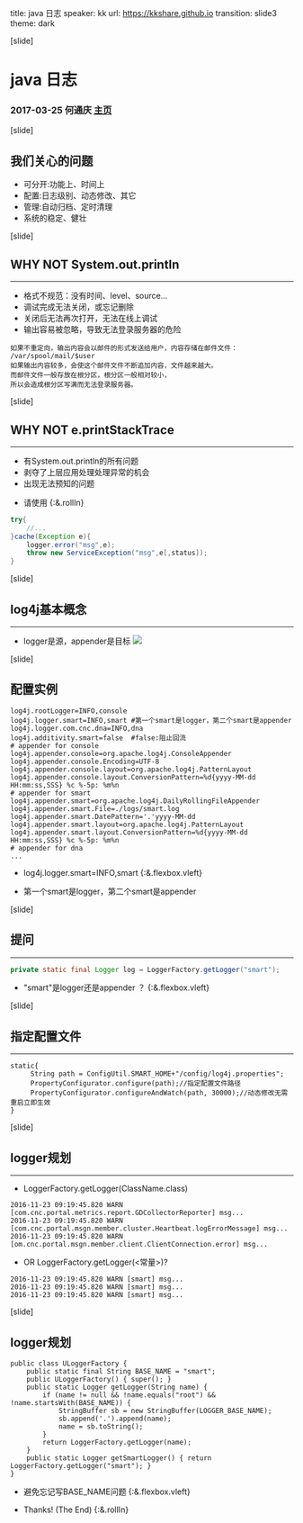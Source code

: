 title: java 日志
speaker: kk
url: https://kkshare.github.io
transition: slide3
theme: dark

[slide]

# java 日志

### <font size=3>2017-03-25 何通庆 [主页](https://kkshare.github.io)</font>

[slide]
## 我们关心的问题
- 可分开:功能上、时间上
- 配置:日志级别、动态修改、其它
- 管理:自动归档、定时清理
- 系统的稳定、健壮

[slide]
## WHY NOT System.out.println
----
- 格式不规范：没有时间、level、source...
- 调试完成无法关闭，或忘记删除
- 关闭后无法再次打开，无法在线上调试
- 输出容易被忽略，导致无法登录服务器的危险
```
如果不重定向，输出内容会以邮件的形式发送给用户，内容存储在邮件文件：
/var/spool/mail/$user
如果输出内容较多，会使这个邮件文件不断追加内容，文件越来越大。
而邮件文件一般存放在根分区，根分区一般相对较小，
所以会造成根分区写满而无法登录服务器。
```
[slide]
## WHY NOT e.printStackTrace
----
- 有System.out.println的所有问题
- 剥夺了上层应用处理处理异常的机会
- 出现无法预知的问题
 * 请使用 {:&.rollIn}
```java
try{
    //...
}cache(Exception e){
    logger.error("msg",e);
    throw new ServiceException("msg",e[,status]);
}
```
[slide]
## log4j基本概念
----
- logger是源，appender是目标
![](../../images/loggerAndAppender.png)

[slide]
## 配置实例
```
log4j.rootLogger=INFO,console
log4j.logger.smart=INFO,smart #第一个smart是logger，第二个smart是appender
log4j.logger.com.cnc.dna=INFO,dna
log4j.additivity.smart=false  #false:阻止回流
# appender for console
log4j.appender.console=org.apache.log4j.ConsoleAppender
log4j.appender.console.Encoding=UTF-8
log4j.appender.console.layout=org.apache.log4j.PatternLayout
log4j.appender.console.layout.ConversionPattern=%d{yyyy-MM-dd HH:mm:ss,SSS} %c %-5p: %m%n
# appender for smart
log4j.appender.smart=org.apache.log4j.DailyRollingFileAppender
log4j.appender.smart.File=./logs/smart.log
log4j.appender.smart.DatePattern='.'yyyy-MM-dd
log4j.appender.smart.layout=org.apache.log4j.PatternLayout
log4j.appender.smart.layout.ConversionPattern=%d{yyyy-MM-dd HH:mm:ss,SSS} %c %-5p: %m%n
# appender for dna
...
```
- log4j.logger.smart=INFO,smart {:&.flexbox.vleft}
 * 第一个smart是logger，第二个smart是appender

[slide]
## 提问
----
```java
private static final Logger log = LoggerFactory.getLogger("smart");
```
- "smart"是logger还是appender ？ {:&.flexbox.vleft}

[slide]
## 指定配置文件
----
```
static{
     String path = ConfigUtil.SMART_HOME+"/config/log4j.properties";
     PropertyConfigurator.configure(path);//指定配置文件路径
     PropertyConfigurator.configureAndWatch(path, 30000);//动态修改无需重启立即生效
}
```
[slide]
## logger规划
----
- LoggerFactory.getLogger(ClassName.class)
```
2016-11-23 09:19:45.820 WARN [com.cnc.portal.metrics.report.GDCollectorReporter] msg...
2016-11-23 09:19:45.820 WARN [com.cnc.portal.msgn.member.cluster.Heartbeat.logErrorMessage] msg...
2016-11-23 09:19:45.820 WARN [om.cnc.portal.msgn.member.client.ClientConnection.error] msg...
```
- OR LoggerFactory.getLogger(<常量>)?
```
2016-11-23 09:19:45.820 WARN [smart] msg...
2016-11-23 09:19:45.820 WARN [smart] msg...
2016-11-23 09:19:45.820 WARN [smart] msg...
```
[slide]
## logger规划
```
public class ULoggerFactory {
    public static final String BASE_NAME = "smart";
    public ULoggerFactory() { super(); } 
    public static Logger getLogger(String name) {
        if (name != null && !name.equals("root") && !name.startsWith(BASE_NAME)) {
            StringBuffer sb = new StringBuffer(LOGGER_BASE_NAME);
            sb.append('.').append(name);
            name = sb.toString();
        }
        return LoggerFactory.getLogger(name);
    }
    public static Logger getSmartLogger() { return LoggerFactory.getLogger("smart"); } 
}
```
- 避免忘记写BASE_NAME问题 {:&.flexbox.vleft}
 * Thanks! (The End) {:&.rollIn}
